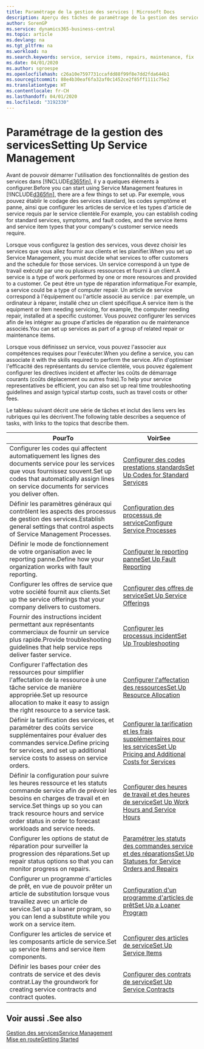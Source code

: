 ```yaml
---
title: Paramétrage de la gestion des services | Microsoft Docs
description: Aperçu des tâches de paramétrage de la gestion des services en fonction de la manière dont vos partenaires gère leurs services.
author: SorenGP
ms.service: dynamics365-business-central
ms.topic: article
ms.devlang: na
ms.tgt_pltfrm: na
ms.workload: na
ms.search.keywords: service, service items, repairs, maintenance, fix
ms.date: 04/01/2020
ms.author: sgroespe
ms.openlocfilehash: c26a10e7597731ccafdd88f99f8e7dd2fda644b1
ms.sourcegitcommit: 88e4b30eaf6fa32af0c1452ce2f85ff1111c75e2
ms.translationtype: HT
ms.contentlocale: fr-CH
ms.lasthandoff: 04/01/2020
ms.locfileid: "3192330"
---
```

# <a name="setting-up-service-management"></a><span data-ttu-id="d0a58-103">Paramétrage de la gestion des services</span><span class="sxs-lookup"><span data-stu-id="d0a58-103">Setting Up Service Management</span></span>
<span data-ttu-id="d0a58-104">Avant de pouvoir démarrer l'utilisation des fonctionnalités de gestion des services dans [!INCLUDE[d365fin](includes/d365fin_md.md)], il y a quelques éléments à configurer.</span><span class="sxs-lookup"><span data-stu-id="d0a58-104">Before you can start using Service Management features in [!INCLUDE[d365fin](includes/d365fin_md.md)], there are a few things to set up.</span></span> <span data-ttu-id="d0a58-105">Par exemple, vous pouvez établir le codage des services standard, les codes symptôme et panne, ainsi que configurer les articles de service et les types d'article de service requis par le service clientèle.</span><span class="sxs-lookup"><span data-stu-id="d0a58-105">For example, you can establish coding for standard services, symptoms, and fault codes, and the service items and service item types that your company's customer service needs require.</span></span>  

<span data-ttu-id="d0a58-106">Lorsque vous configurez la gestion des services, vous devez choisir les services que vous allez fournir aux clients et les planifier.</span><span class="sxs-lookup"><span data-stu-id="d0a58-106">When you set up Service Management, you must decide what services to offer customers and the schedule for those services.</span></span> <span data-ttu-id="d0a58-107">Un service correspond à un type de travail exécuté par une ou plusieurs ressources et fourni à un client.</span><span class="sxs-lookup"><span data-stu-id="d0a58-107">A service is a type of work performed by one or more resources and provided to a customer.</span></span> <span data-ttu-id="d0a58-108">Ce peut être un type de réparation informatique.</span><span class="sxs-lookup"><span data-stu-id="d0a58-108">For example, a service could be a type of computer repair.</span></span> <span data-ttu-id="d0a58-109">Un article de service correspond à l'équipement ou l'article associé au service : par exemple, un ordinateur à réparer, installé chez un client spécifique.</span><span class="sxs-lookup"><span data-stu-id="d0a58-109">A service item is the equipment or item needing servicing, for example, the computer needing repair, installed at a specific customer.</span></span> <span data-ttu-id="d0a58-110">Vous pouvez configurer les services afin de les intégrer au groupe d'articles de réparation ou de maintenance associés.</span><span class="sxs-lookup"><span data-stu-id="d0a58-110">You can set up services as part of a group of related repair or maintenance items.</span></span>  
  
<span data-ttu-id="d0a58-111">Lorsque vous définissez un service, vous pouvez l'associer aux compétences requises pour l'exécuter.</span><span class="sxs-lookup"><span data-stu-id="d0a58-111">When you define a service, you can associate it with the skills required to perform the service.</span></span> <span data-ttu-id="d0a58-112">Afin d'optimiser l'efficacité des représentants du service clientèle, vous pouvez également configurer les directives incident et affecter les coûts de démarrage courants (coûts déplacement ou autres frais).</span><span class="sxs-lookup"><span data-stu-id="d0a58-112">To help your service representatives be efficient, you can also set up real time troubleshooting guidelines and assign typical startup costs, such as travel costs or other fees.</span></span>  

<span data-ttu-id="d0a58-113">Le tableau suivant décrit une série de tâches et inclut des liens vers les rubriques qui les décrivent.</span><span class="sxs-lookup"><span data-stu-id="d0a58-113">The following table describes a sequence of tasks, with links to the topics that describe them.</span></span>  
  
| <span data-ttu-id="d0a58-114">Pour</span><span class="sxs-lookup"><span data-stu-id="d0a58-114">To</span></span> | <span data-ttu-id="d0a58-115">Voir</span><span class="sxs-lookup"><span data-stu-id="d0a58-115">See</span></span> |
| --- | --- |
| <span data-ttu-id="d0a58-116">Configurer les codes qui affectent automatiquement les lignes des documents service pour les services que vous fournissez souvent.</span><span class="sxs-lookup"><span data-stu-id="d0a58-116">Set up codes that automatically assign lines on service documents for services you deliver often.</span></span> |[<span data-ttu-id="d0a58-117">Configurer des codes prestations standards</span><span class="sxs-lookup"><span data-stu-id="d0a58-117">Set Up Codes for Standard Services</span></span>](service-how-setup-service-coding.md)|
| <span data-ttu-id="d0a58-118">Définir les paramètres généraux qui contrôlent les aspects des processus de gestion des services.</span><span class="sxs-lookup"><span data-stu-id="d0a58-118">Establish general settings that control aspects of Service Management Processes.</span></span>|[<span data-ttu-id="d0a58-119">Configuration des processus de service</span><span class="sxs-lookup"><span data-stu-id="d0a58-119">Configure Service Processes</span></span>](service-setup-service-processes.md)|
| <span data-ttu-id="d0a58-120">Définir le mode de fonctionnement de votre organisation avec le reporting panne.</span><span class="sxs-lookup"><span data-stu-id="d0a58-120">Define how your organization works with fault reporting.</span></span> |[<span data-ttu-id="d0a58-121">Configurer le reporting panne</span><span class="sxs-lookup"><span data-stu-id="d0a58-121">Set Up Fault Reporting</span></span>](service-how-setup-fault-reporting.md) |
| <span data-ttu-id="d0a58-122">Configurer les offres de service que votre société fournit aux clients.</span><span class="sxs-lookup"><span data-stu-id="d0a58-122">Set up the service offerings that your company delivers to customers.</span></span>|[<span data-ttu-id="d0a58-123">Configurer des offres de service</span><span class="sxs-lookup"><span data-stu-id="d0a58-123">Set Up Service Offerings</span></span>](service-how-setup-service-offerings.md)|
| <span data-ttu-id="d0a58-124">Fournir des instructions incident permettant aux représentants commerciaux de fournir un service plus rapide.</span><span class="sxs-lookup"><span data-stu-id="d0a58-124">Provide troubleshooting guidelines that help service reps deliver faster service.</span></span> |[<span data-ttu-id="d0a58-125">Configurer les processus incident</span><span class="sxs-lookup"><span data-stu-id="d0a58-125">Set Up Troubleshooting</span></span>](service-how-setup-troubleshooting.md) |
| <span data-ttu-id="d0a58-126">Configurer l'affectation des ressources pour simplifier l'affectation de la ressource à une tâche service de manière appropriée.</span><span class="sxs-lookup"><span data-stu-id="d0a58-126">Set up resource allocation to make it easy to assign the right resource to a service task.</span></span> |[<span data-ttu-id="d0a58-127">Configurer l'affectation des ressources</span><span class="sxs-lookup"><span data-stu-id="d0a58-127">Set Up Resource Allocation</span></span>](service-how-setup-resource-allocation.md) |
| <span data-ttu-id="d0a58-128">Définir la tarification des services, et paramétrer des coûts service supplémentaires pour évaluer des commandes service.</span><span class="sxs-lookup"><span data-stu-id="d0a58-128">Define pricing for services, and set up additional service costs to assess on service orders.</span></span> |[<span data-ttu-id="d0a58-129">Configurer la tarification et les frais supplémentaires pour les services</span><span class="sxs-lookup"><span data-stu-id="d0a58-129">Set Up Pricing and Additional Costs for Services</span></span>](service-how-setup-service-costs-pricing.md)|
| <span data-ttu-id="d0a58-130">Définir la configuration pour suivre les heures ressource et les statuts commande service afin de prévoir les besoins en charges de travail et en service.</span><span class="sxs-lookup"><span data-stu-id="d0a58-130">Set things up so you can track resource hours and service order status in order to forecast workloads and service needs.</span></span>|[<span data-ttu-id="d0a58-131">Configurer des heures de travail et des heures de service</span><span class="sxs-lookup"><span data-stu-id="d0a58-131">Set Up Work Hours and Service Hours</span></span>](service-how-setup-work-service-hours.md)|
| <span data-ttu-id="d0a58-132">Configurer les options de statut de réparation pour surveiller la progression des réparations.</span><span class="sxs-lookup"><span data-stu-id="d0a58-132">Set up repair status options so that you can monitor progress on repairs.</span></span> | [<span data-ttu-id="d0a58-133">Paramétrer les statuts des commandes service et des réparations</span><span class="sxs-lookup"><span data-stu-id="d0a58-133">Set Up Statuses for Service Orders and Repairs</span></span>](service-order-repair-status.md)|
| <span data-ttu-id="d0a58-134">Configurer un programme d'articles de prêt, en vue de pouvoir prêter un article de substitution lorsque vous travaillez avec un article de service.</span><span class="sxs-lookup"><span data-stu-id="d0a58-134">Set up a loaner program, so you can lend a substitute while you work on a service item.</span></span> |[<span data-ttu-id="d0a58-135">Configuration d'un programme d'articles de prêt</span><span class="sxs-lookup"><span data-stu-id="d0a58-135">Set Up a Loaner Program</span></span>](service-how-setup-loaner-program.md) |
| <span data-ttu-id="d0a58-136">Configurer les articles de service et les composants article de service.</span><span class="sxs-lookup"><span data-stu-id="d0a58-136">Set up service items and service item components.</span></span> |[<span data-ttu-id="d0a58-137">Configurer des articles de service</span><span class="sxs-lookup"><span data-stu-id="d0a58-137">Set Up Service Items</span></span>](service-how-setup-service-items.md) |
| <span data-ttu-id="d0a58-138">Définir les bases pour créer des contrats de service et des devis contrat.</span><span class="sxs-lookup"><span data-stu-id="d0a58-138">Lay the groundwork for creating service contracts and contract quotes.</span></span> |[<span data-ttu-id="d0a58-139">Configurer des contrats de service</span><span class="sxs-lookup"><span data-stu-id="d0a58-139">Set Up Service Contracts</span></span>](service-how-setup-service-contracts.md) |

## <a name="see-also"></a><span data-ttu-id="d0a58-140">Voir aussi .</span><span class="sxs-lookup"><span data-stu-id="d0a58-140">See also</span></span>
[<span data-ttu-id="d0a58-141">Gestion des services</span><span class="sxs-lookup"><span data-stu-id="d0a58-141">Service Management</span></span>](service-service.md)  
[<span data-ttu-id="d0a58-142">Mise en route</span><span class="sxs-lookup"><span data-stu-id="d0a58-142">Getting Started</span></span>](product-get-started.md)  
